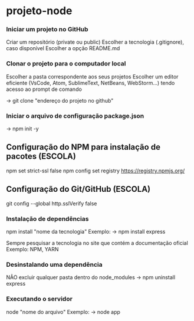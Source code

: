 # projeto-node

### Iniciar um projeto no GitHub
Criar um repositório (private ou public)
Escolher a tecnologia (.gitignore), caso disponível
Escolher a opção README.md

### Clonar o projeto para o computador local
Escolher a pasta correspondente aos seus projetos
Escolher um editor eficiente (VsCode, Atom, SublimeText, NetBeans, WebStorm...) tendo acesso ao prompt de comando

-> git clone "endereço do projeto no github"

### Iniciar o arquivo de configuração package.json
-> npm init -y

## Configuração do NPM para instalação de pacotes (ESCOLA)
npm set strict-ssl false
npm config set registry https://registry.npmjs.org/

## Configuração do Git/GitHub (ESCOLA)
git config --global http.sslVerify false

### Instalação de dependências
npm install "nome da tecnologia"
Exemplo: 
-> npm install express

Sempre pesquisar a tecnologia no site que contém a documentação oficial 
Exemplo: NPM, YARN

### Desinstalando uma dependência
NÃO excluir qualquer pasta dentro do node_modules
-> npm uninstall express

### Executando o servidor
node "nome do arquivo"
Exemplo:
-> node app
